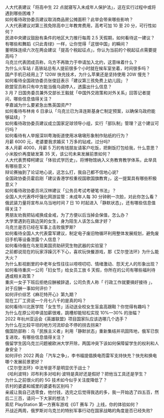 人大代表建议「将高中生 22 点就寝写入未成年人保护法」，这在实行过程中或将遇到哪些困难？  
如何看待政协委员建议取消商品房公摊面积？此举会带来哪些影响？  
人大代表建议对第三孩免除高中三年教育费用，高考可加 10 至 20 分，可行性如何？  
民进中央建议鼓励有条件的地区大力推行每周 2.5 天假期，如何看待这一建议？  
有哪些和舞蹈《只此青绿》一样，让你觉得「这很中国」的瞬间？  
董明珠连续六次在两会建议「提高个税起征点」，你认为当前的个税起征点需要提高吗？  
乌克兰代表团成员称，乌方不再致力于申请加入北约，这意味着什么？  
为什么火车站 / 高铁站总有人提前很多个小时就在候车室坐着，时间很多吗？  
国产手机已经用上了 120W 快充技术，为什么苹果还是坚持使用 20W 慢充？  
如何看待全国政协委员张俊廷表示「建议第三孩免费上幼儿园」？  
欧盟官员称只有中方能当俄乌调停人，透露出什么信息？  
3 月 7 日国务委员兼外交部长王毅就「中国外交政策和对外关系」回答记者提问，哪些信息值得关注？  
李嘉诚为什么要紧急出售英国资产?  
如何看待布林肯 6 日承认「乌克兰已为泽连斯基身亡制定预案，以确保乌政府能够延续」？  
如何看待政协委员建议成立国家足球领导小组，实行「部队制」管理？这个建议可行吗？  
如何看待有人举报深圳粤海街道使用冰墩墩形象制作贴纸的行为？  
月薪 6000 元，老婆要我求婚买 1 万多的钻戒，过分吗?  
本人月薪 4000，月薪 5 万的有钱朋友请客户吃饭，把剩饭打包给我，什么意思？  
小米股价再度破发第 35 天，该公司未来发展前景如何？  
人大代表贾樟柯建议「体验式学历史」，将博物馆纳入义务教育教学体系，此举具有哪些意义？  
辩论赛抽到了论证地心说，这怎么打，我自己都不信地心说?  
全国政协委员霍启刚「建议香港学校重视国歌国旗教育」，这一提案具有哪些积极意义？  
如何看待政协委员巩汉林建议「公务员考试考硬笔书法」？  
全国人大代表呼吁强化网游监管：未成年人每 30 分钟刷一次脸，对此你怎么看？  
俄武装力量将宣布从乌当地时间 7 日 10 时起进入「静默状态」，还有哪些信息值得关注？  
男朋友劝我把钻戒换成金戒，为了方便以后当掉会保值，怎么办？  
大学里遇到在路边哭的女生，身为陌生人该怎么做才好？  
乌克兰是否已经在军事上击败俄罗斯?  
如何看待全国人大代表雷军建议，制定电子废旧物循环利用整体发展规划，避免废旧手机等设备泄露个人信息？  
如何看待俄在乌发现美国资助研究生物武器的实验室？  
之前都说现在的玩家浮躁沉不下心，喜欢玩快餐游戏，那《艾尔登法环》为什么能大火？  
为什么影视剧里的中老年女性往往以唠唠叨叨、情绪激动、怨天尤人的形象出现？  
如何看待重庆一公司「妇女节」给女员工放 6 天假，你所在的公司有哪些福利待遇或相关政策？  
重庆一女子下班后拒绝应酬被辞退，公司负责人称「 行政工作就要搞好接待 」，对于应酬一事如何评价？  
如何评价综艺《麻花特开心》第九期？  
现在工厂工资说一个月七八千的是真的吗？  
如何看待川北医学院「女生节」活动送全校女生盲盒高跟鞋？你觉得有趣吗？  
为什么在原公司申请加薪很难，跳槽却能轻松实现 10%—30% 的涨幅？  
2022 年杭州亚运会《英雄联盟》项目国家队应该选哪几个选手？  
为什么在比较平坦的地方河流却会不停的拐去拐来?  
俄国防部称：乌「民族主义者」利用「静默状态」重新集结并巩固阵地，俄军已恢复进攻，有哪些信息值得关注？  
俄留学生因乌克兰问题被欧洲大学开除，两国冲突下该如何保障留学生的权利和人身安全？  
如何评价 2022 两会「汽车之争」，李书福提倡换电而雷军支持快充？快充和换电哪个发展前景更好？  
《艾尔登法环》中法爷是不是明显优于战士？  
《哈利波特》邓布利多对哈利·波特是真好还是假好？把他当工具还是学生？  
为什么之前很火的的 5G 技术如今似乎关注度降低了？  
农村的婆婆和城里的婆婆有区别吗？  
亲戚让我自己选零食，他付钱，选完之后觉得我选的多，我一开始选了四五百，然后二三百，请问一下大家的想法？  
索尼 PlayStation 第一方赛车游戏《GT 赛车 7》上线，你的体验如何？  
开战近两周，俄罗斯对乌克兰的特别军事行动在国家战略的角度是否已经失败?  
